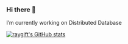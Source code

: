 ### Hi there 👋
I’m currently working on Distributed Database

[![raygift's GitHub stats](https://github-readme-stats.vercel.app/api?username=raygift&count_private=true&show_icons=true&theme=vue)](https://github.com/anuraghazra/github-readme-stats)

<!--
**raygift/raygift** is a ✨ _special_ ✨ repository because its `README.md` (this file) appears on your GitHub profile.

Here are some ideas to get you started:

- 🔭 I’m currently working on ...
- 🌱 I’m currently learning ...
- 👯 I’m looking to collaborate on ...
- 🤔 I’m looking for help with ...
- 💬 Ask me about ...
- 📫 How to reach me: ...
- 😄 Pronouns: ...
- ⚡ Fun fact: ...
-->

